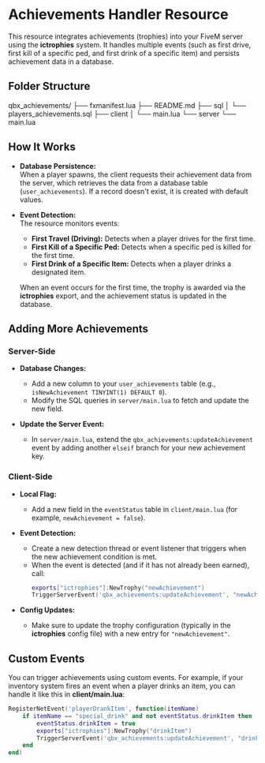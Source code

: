 # Achievements Handler Resource

This resource integrates achievements (trophies) into your FiveM server using the **ictrophies** system. It handles multiple events (such as first drive, first kill of a specific ped, and first drink of a specific item) and persists achievement data in a database.

## Folder Structure

qbx_achievements/
├── fxmanifest.lua
├── README.md
├── sql
│   └── players_achievements.sql
├── client
│   └── main.lua
└── server
    └── main.lua


## How It Works

- **Database Persistence:**  
  When a player spawns, the client requests their achievement data from the server, which retrieves the data from a database table (`user_achievements`). If a record doesn't exist, it is created with default values.

- **Event Detection:**  
  The resource monitors events:
  - **First Travel (Driving):** Detects when a player drives for the first time.
  - **First Kill of a Specific Ped:** Detects when a specific ped is killed for the first time.
  - **First Drink of a Specific Item:** Detects when a player drinks a designated item.
  
  When an event occurs for the first time, the trophy is awarded via the **ictrophies** export, and the achievement status is updated in the database.

## Adding More Achievements

### Server-Side
- **Database Changes:**  
  - Add a new column to your `user_achievements` table (e.g., `isNewAchievement TINYINT(1) DEFAULT 0`).
  - Modify the SQL queries in `server/main.lua` to fetch and update the new field.

- **Update the Server Event:**  
  - In `server/main.lua`, extend the `qbx_achievements:updateAchievement` event by adding another `elseif` branch for your new achievement key.

### Client-Side
- **Local Flag:**  
  - Add a new field in the `eventStatus` table in `client/main.lua` (for example, `newAchievement = false`).

- **Event Detection:**  
  - Create a new detection thread or event listener that triggers when the new achievement condition is met.
  - When the event is detected (and if it has not already been earned), call:
    ```lua
    exports["ictrophies"]:NewTrophy("newAchievement")
    TriggerServerEvent('qbx_achievements:updateAchievement', "newAchievement", true)
    ```
- **Config Updates:**  
  - Make sure to update the trophy configuration (typically in the **ictrophies** config file) with a new entry for `"newAchievement"`.

## Custom Events

You can trigger achievements using custom events. For example, if your inventory system fires an event when a player drinks an item, you can handle it like this in **client/main.lua**:

```lua
RegisterNetEvent('playerDrankItem', function(itemName)
    if itemName == "special_drink" and not eventStatus.drinkItem then
        eventStatus.drinkItem = true
        exports["ictrophies"]:NewTrophy("drinkItem")
        TriggerServerEvent('qbx_achievements:updateAchievement', "drinkItem", true)
    end
end)
